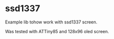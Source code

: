 # ssd1337
Example lib tohow  work with ssd1337 screen.

Was tested with ATTiny85 and 128x96 oled screen.
